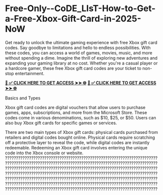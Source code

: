 # Free-Only--CoDE_LIsT-How-to-Get-a-Free-Xbox-Gift-Card-in-2025-NoW

Get ready to unlock the ultimate gaming experience with free Xbox gift card codes. Say goodbye to limitations and hello to endless possibilities. With these codes, you can access a world of games, movies, music, and more without spending a dime. Imagine the thrill of exploring new adventures and expanding your gaming library at no cost. Whether you're a casual player or a hardcore gamer, these free Xbox gift card codes are your ticket to non-stop entertainment.

**[📌 ✅ CLICK HERE TO GET ACCESS ➤➤ 🌐](https://proofferzones.com/all-free-xbox-card/)**
**[📌 ✅ CLICK HERE TO GET ACCESS ➤➤ 🌐](https://proofferzones.com/all-free-xbox-card/)**

Basics and Types

Xbox gift card codes are digital vouchers that allow users to purchase games, apps, subscriptions, and more from the Microsoft Store. These codes come in various denominations, such as $10, $25, or $50. Users can also buy Xbox gift cards for specific games or services.

There are two main types of Xbox gift cards: physical cards purchased from retailers and digital codes bought online. Physical cards require scratching off a protective layer to reveal the code, while digital codes are instantly redeemable. Redeeming an Xbox gift card involves entering the unique code into the Xbox console or website.
??????????????????????????????????????????????????????????????????????????????????????????????????????????????????????????????????????????????????????????????????????????????????????????????????????????????????????????????????????????????????????????????????????????????????????????????????????????????????????????????????????????????????????????????????????????????????????????????????????????????????????????????????????????????????????????????????????????????????????????????????????????
